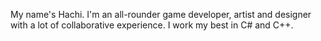 My name's Hachi. I'm an all-rounder game developer, artist and designer with a lot of collaborative experience. I work my best in C# and C++.
